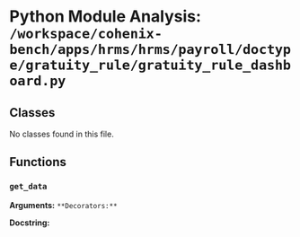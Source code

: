 # Python Module Analysis: `/workspace/cohenix-bench/apps/hrms/hrms/payroll/doctype/gratuity_rule/gratuity_rule_dashboard.py`

## Classes

No classes found in this file.


## Functions

### `get_data`
**Arguments:** ``
**Decorators:** ``

**Docstring:**
```

```

